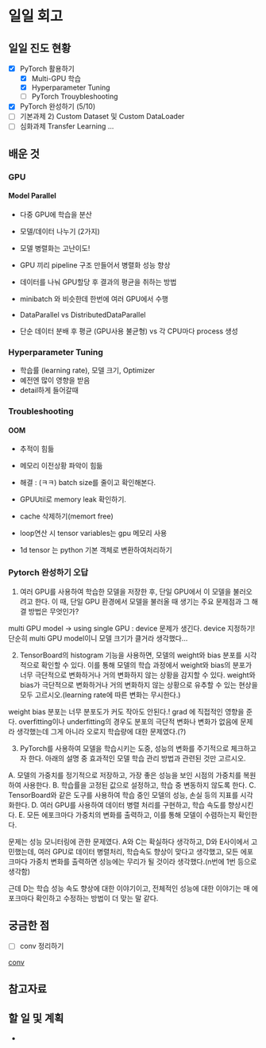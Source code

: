 # 일일 회고

## 일일 진도 현황

- [x] PyTorch 활용하기
  - [x] Multi-GPU 학습
  - [x] Hyperparameter Tuning
  - [ ] PyTorch Trouybleshooting
- [x] PyTorch 완성하기 (5/10)
- [ ] 기본과제 2) Custom Dataset 및 Custom DataLoader
- [ ] 심화과제 Transfer Learning ...

## 배운 것

### GPU

#### Model Parallel

- 다중 GPU에 학습을 분산
- 모델/데이터 나누기 (2가지)

- 모델 병렬화는 고난이도!
- GPU 끼리 pipeline 구조 만들어서 병렬화 성능 향상

- 데이터를 나눠 GPU할당 후 결과의 평균을 취하는 방법
- minibatch 와 비슷한데 한번에 여러 GPU에서 수행

- DataParallel vs DistributedDataParallel
- 단순 데이터 분배 후 평균 (GPU사용 불균형) vs 각 CPU마다 process 생성

### Hyperparameter Tuning

- 학습률 (learning rate), 모델 크기, Optimizer
- 예전엔 많이 영향을 받음
- detail하게 들어갈때

### Troubleshooting

#### OOM
- 추적이 힘듦
- 메모리 이전상황 파악이 힘듦

- 해결 : (ㅋㅋ) batch size를 줄이고 확인해본다.
- GPUUtil로 memory leak 확인하기.
- cache 삭제하기(memort free)

- loop연산 시 tensor variables는 gpu 메모리 사용
- 1d tensor 는 python 기본 객체로 변환하여처리하기

### Pytorch 완성하기 오답

1. 여러 GPU를 사용하여 학습한 모델을 저장한 후, 단일 GPU에서 이 모델을 불러오려고 한다. 이 때, 단일 GPU 환경에서 모델을 불러올 때 생기는 주요 문제점과 그 해결 방법은 무엇인가?

multi GPU model -> using single GPU
: device 문제가 생긴다.
device 지정하기!
단순히 multi GPU model이니 모델 크기가 클거라 생각했다...

2. TensorBoard의 histogram 기능을 사용하면, 모델의 weight와 bias 분포를 시각적으로 확인할 수 있다. 이를 통해 모델의 학습 과정에서 weight와 bias의 분포가 너무 극단적으로 변화하거나 거의 변화하지 않는 상황을 감지할 수 있다. weight와 bias가 극단적으로 변화하거나 거의 변화하지 않는 상황으로 유추할 수 있는 현상을 모두 고르시오.(learning rate에 따른 변화는 무시한다.)

weight bias 분포는 너무 분포도가 커도 작아도 안된다.! grad 에 직접적인 영향을 준다.
overfitting이나 underfitting의 경우도 분포의 극단적 변화나 변화가 없음에 문제라 생각했는데
그게 아니라 오로지 학습량에 대한 문제였다.(?)

3. PyTorch를 사용하여 모델을 학습시키는 도중, 성능의 변화를 주기적으로 체크하고자 한다. 아래의 설명 중 효과적인 모델 학습 관리 방법과 관련된 것만 고르시오.

A. 모델의 가중치를 정기적으로 저장하고, 가장 좋은 성능을 보인 시점의 가중치를 복원하여 사용한다.
B. 학습률을 고정된 값으로 설정하고, 학습 중 변동하지 않도록 한다.
C. TensorBoard와 같은 도구를 사용하여 학습 중인 모델의 성능, 손실 등의 지표를 시각화한다.
D. 여러 GPU를 사용하여 데이터 병렬 처리를 구현하고, 학습 속도를 향상시킨다.
E. 모든 에포크마다 가중치의 변화를 출력하고, 이를 통해 모델이 수렴하는지 확인한다.

문제는 성능 모니터링에 관한 문제였다.
A와 C는 확실하다 생각하고, D와 E사이에서 고민했는데, 여러 GPU로 데이터 병렬처리, 학습속도 향상이 맞다고 생각했고, 모든 에포크마다 가중치 변화를 출력하면 성능에는 무리가 될 것이라 생각했다.(n번에 1번 등으로 생각함)

근데 D는 학습 성능 속도 향상에 대한 이야기이고, 전체적인 성능에 대한 이야기는 매 에포크마다 확인하고 수정하는 방법이 더 맞는 말 같다.



## 궁금한 점

- [ ] conv 정리하기

[conv](https://supermemi.tistory.com/entry/Convolution%ED%95%A9%EC%84%B1%EA%B3%B1%EC%9D%98-%EC%9B%90%EB%A6%AC%EC%99%80-%EB%AA%A9%EC%A0%81)

## 참고자료


## 할 일 및 계획

-
